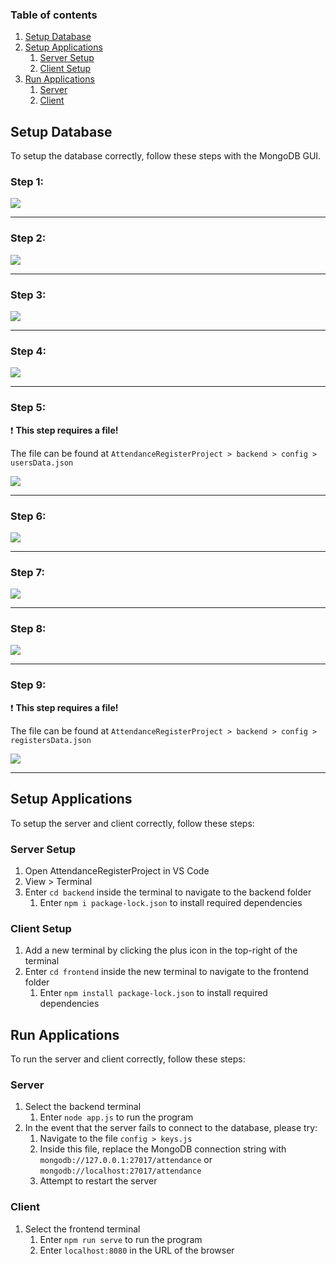 ### Table of contents
1. [Setup Database](#setup-database)
2. [Setup Applications](#setup-applications)
    1. [Server Setup](#server-setup)
    2. [Client Setup](#client-setup)
3. [Run Applications](#run-applications)
    1. [Server](#server)
    2. [Client](#client)

## Setup Database
To setup the database correctly, follow these steps with the MongoDB GUI.

### Step 1:

<img src="https://github.com/hbux/AttendanceRegisterProject/blob/main/Documentation/Setup/step_1.png" />

---

### Step 2:

<img src="https://github.com/hbux/AttendanceRegisterProject/blob/main/Documentation/Setup/step_2.png" />

---

### Step 3:

<img src="https://github.com/hbux/AttendanceRegisterProject/blob/main/Documentation/Setup/step_3.png" />

---

### Step 4:

<img src="https://github.com/hbux/AttendanceRegisterProject/blob/main/Documentation/Setup/step_4.png" />

---

### Step 5:
:exclamation: **This step requires a file!**

The file can be found at `AttendanceRegisterProject > backend > config > usersData.json`

<img src="https://github.com/hbux/AttendanceRegisterProject/blob/main/Documentation/Setup/step_5.png" />

---

### Step 6:

<img src="https://github.com/hbux/AttendanceRegisterProject/blob/main/Documentation/Setup/step_6.png" />

---

### Step 7:

<img src="https://github.com/hbux/AttendanceRegisterProject/blob/main/Documentation/Setup/step_7.png" />

---

### Step 8:

<img src="https://github.com/hbux/AttendanceRegisterProject/blob/main/Documentation/Setup/step_8.png" />

---

### Step 9:
:exclamation: **This step requires a file!**

The file can be found at `AttendanceRegisterProject > backend > config > registersData.json`

<img src="https://github.com/hbux/AttendanceRegisterProject/blob/main/Documentation/Setup/step_9.png" />

---

## Setup Applications
To setup the server and client correctly, follow these steps:

### Server Setup

1. Open AttendanceRegisterProject in VS Code
2. View > Terminal 
3. Enter `cd backend` inside the terminal to navigate to the backend folder
    1. Enter `npm i package-lock.json` to install required dependencies
    
### Client Setup

1. Add a new terminal by clicking the plus icon in the top-right of the terminal
3. Enter `cd frontend` inside the new terminal to navigate to the frontend folder
    1. Enter `npm install package-lock.json` to install required dependencies

## Run Applications
To run the server and client correctly, follow these steps:

### Server

1. Select the backend terminal
    1. Enter `node app.js` to run the program
2. In the event that the server fails to connect to the database, please try:
    1. Navigate to the file `config > keys.js`
    2. Inside this file, replace the MongoDB connection string with `mongodb://127.0.0.1:27017/attendance` or `mongodb://localhost:27017/attendance`
    3. Attempt to restart the server
    
### Client

1. Select the frontend terminal
    1. Enter `npm run serve` to run the program
    2. Enter `localhost:8080` in the URL of the browser
